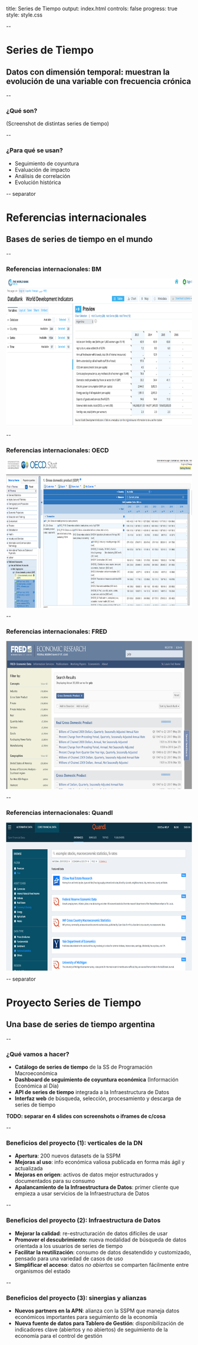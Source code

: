 title: Series de Tiempo
output: index.html
controls: false
progress: true
style: style.css

--
# Series de Tiempo
## Datos con **dimensión temporal**: muestran la evolución de una variable con frecuencia crónica

--
### ¿Qué son?

(Screenshot de distintas series de tiempo)

--
### ¿Para qué se usan?

* Seguimiento de coyuntura
* Evaluación de impacto
* Análisis de correlación
* Evolución histórica

-- separator
# Referencias internacionales
## Bases de series de tiempo en el mundo

--
### Referencias internacionales: BM

<p><img src="assets/BM.png" align="middle" height="400" width="800"></p>

--
### Referencias internacionales: OECD

<p><img src="assets/OECD.png" align="middle" height="400" width="800"></p>

--
### Referencias internacionales: FRED

<p><img src="assets/FRED.png" align="middle" height="400" width="800"></p>

--
### Referencias internacionales: Quandl

<p><img src="assets/Quandl.png" align="middle" height="400" width="800"></p>

-- separator
# Proyecto Series de Tiempo
## Una base de series de tiempo argentina

--
### ¿Qué vamos a hacer?

* **Catálogo de series de tiempo** de la SS de Programación Macroeconómica
* **Dashboard de seguimiento de coyuntura económica** (Información Económica al Día)
* **API de series de tiempo** integrada a la Infraestructura de Datos
* **Interfaz web** de búsqueda, selección, procesamiento y descarga de series de tiempo

**TODO: separar en 4 slides con screenshots o iframes de c/cosa**

--
### Beneficios del proyecto (1): verticales de la DN

* **Apertura**: 200 nuevos datasets de la SSPM
* **Mejoras al uso**: info económica valiosa publicada en forma más ágil y actualizada
* **Mejoras en origen**: activos de datos mejor estructurados y documentados para su consumo
* **Apalancamiento de la Infraestructura de Datos**: primer cliente que empieza a usar servicios de la Infraestructura de Datos

--
### Beneficios del proyecto (2): Infraestructura de Datos

* **Mejorar la calidad**: re-estructuración de datos difíciles de usar
* **Promover el descubrimiento**: nueva modalidad de búsqueda de datos orientada a los usuarios de series de tiempo
* **Facilitar la reutilización**: consumo de datos desatendido y customizado, pensado para una variedad de casos de uso
* **Simplificar el acceso**: datos _no abiertos_ se comparten fácilmente entre organismos del estado

--
### Beneficios del proyecto (3): sinergias y alianzas

* **Nuevos partners en la APN**: alianza con la SSPM que maneja datos económicos importantes para seguimiento de la economía
* **Nueva fuente de datos para Tablero de Gestión**: disponibilización de indicadores clave (abiertos y no abiertos) de seguimiento de la economía para el control de gestión

